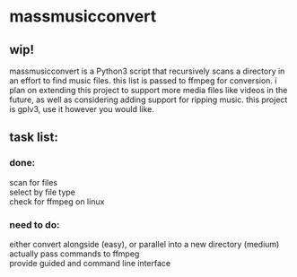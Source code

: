 # massmusicconvert

## wip!

massmusicconvert is a Python3 script that recursively scans a directory in an effort to find music files. this list is passed to ffmpeg for conversion. i plan on extending this project to support more media files like videos in the future, as well as considering adding support for ripping music. this project is gplv3, use it however you would like.

## task list:

### done:

scan for files  
select by file type  
check for ffmpeg on linux  

### need to do:

either convert alongside (easy), or parallel into a new directory (medium)  
actually pass commands to ffmpeg  
provide guided and command line interface  
